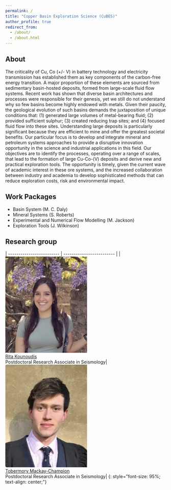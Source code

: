 ```yaml
---
permalink: /
title: "Copper Basin Exploration Science (CuBES)"
author_profile: true
redirect_from: 
  - /about/
  - /about.html
---
```


## About
The criticality of Cu, Co (+/- V) in battery technology and electricity transmission has established them as key components of the carbon-free energy transition. A major proportion of these elements are sourced from sedimentary basin-hosted deposits, formed from large-scale fluid flow systems. Recent work has shown that diverse basin architectures and processes were responsible for their genesis, yet we still do not understand why so few basins become highly endowed with metals. Given their paucity, the geological evolution of such basins demands the juxtaposition of unique conditions that: (1) generated large volumes of metal-bearing fluid; (2) provided sufficient sulphur; (3) created reducing trap sites; and (4) focused fluid flow into these sites. Understanding large deposits is particularly significant because they are efficient to mine and offer the greatest societal benefits.
Our particular focus is to develop and integrate mineral and petroleum systems approaches to provide a disruptive innovation opportunity in the science and industrial applications in this field. Our objectives are to identify the processes, operating over a range of scales, that lead to the formation of large Cu-Co-(V) deposits and derive new and practical exploration tools. The opportunity is timely, given the current wave of academic interest in these ore systems, and the increased collaboration between industry and academia to develop sophisticated methods that can reduce exploration costs, risk and environmental impact.


## Work Packages
- Basin System (M. C. Daly)
- Mineral Systems (S. Roberts)
- Experimental and Numerical Flow Modelling (M. Jackson)
- Exploration Tools (J. Wilkinson)

## Research group
| ------------------------- | ------------------------- |
|<img width="256" src="images/profiles/ritaK.png"><br>[Rita Kounoudis](https://rita-seismo.github.io)<br>Postdoctoral Research Associate in Seismology|<img width="256" src="images/profiles/tmc.png"><br>[Tobermory Mackay-Champion](https://tmackay-champion.github.io)<br>Postdoctoral Research Associate in Seismology|
{: style="font-size: 95%; text-align: center;"}
